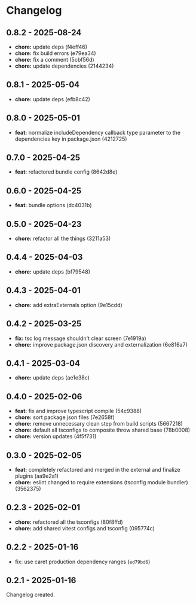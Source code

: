 # Changelog

## 0.8.2 - 2025-08-24

- __chore:__ update deps (f4eff46)
- __chore:__ fix build errors (e79ea34)
- __chore:__ fix a comment (5cbf56d)
- __chore:__ update dependencies (2144234)

## 0.8.1 - 2025-05-04

- __chore:__ update deps (efb8c42)

## 0.8.0 - 2025-05-01

- __feat:__ normalize includeDependency callback type parameter to the dependencies key in package.json (4212725)

## 0.7.0 - 2025-04-25

- __feat:__ refactored bundle config (8642d8e)

## 0.6.0 - 2025-04-25

- __feat:__ bundle options (dc4031b)

## 0.5.0 - 2025-04-23

- __chore:__ refactor all the things (3211a53)

## 0.4.4 - 2025-04-03

- __chore:__ update deps (bf79548)

## 0.4.3 - 2025-04-01

- __chore:__ add extraExternals option (9e15cdd)

## 0.4.2 - 2025-03-25

- __fix:__ tsc log message shouldn't clear screen (7e1919a)
- __chore:__ improve package.json discovery and externalization (6e816a7)

## 0.4.1 - 2025-03-04

- __chore:__ update deps (ae1e38c)

## 0.4.0 - 2025-02-06

- __feat:__ fix and improve typescript compile (54c9388)
- __chore:__ sort package.json files (7e2658f)
- __chore:__ remove unnecessary clean step from build scripts (5667218)
- __chore:__ default all tsconfigs to composite throw shared base (78b0008)
- __chore:__ version updates (4f5f731)

## 0.3.0 - 2025-02-05

- __feat:__ completely refactored and merged in the external and finalize plugins (aa9e2a1)
- __chore:__ eslint changed to require extensions (tsconfig module bundler) (3562375)

## 0.2.3 - 2025-02-01

- __chore:__ refactored all the tsconfigs (80f8ffd)
- __chore:__ add shared vitest configs and tsconfig (095774c)

## 0.2.2 - 2025-01-16

- fix: use caret production dependency ranges (`ed79bd6`)

## 0.2.1 - 2025-01-16

Changelog created.
